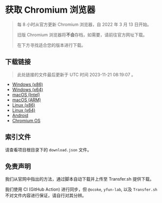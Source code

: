 # 获取 Chromium 浏览器

> 每 8 小时从官方更新 Chromium 浏览器，自 2022 年 3 月 13 日开始。
> 
> 旧版 Chromium 浏览器将**不会**存档，如需要，请前往官方网址下载。
>
> 在下方寻找适合您的版本进行下载。

## 下载链接

> 此处链接的文件最后更新于 UTC 时间 2023-11-21 08:19:07
。

- [Windows (x86)](https://transfer.sh/BTGqSJ2le2/Win.zip)
- [Windows (x64)](https://transfer.sh/l6UiolXkQN/Win_x64.zip)
- [macOS (Intel)](https://transfer.sh/HSgdYKbrlb/Mac.zip)
- [macOS (ARM)](https://transfer.sh/j4DMj7z12H/Mac_Arm.zip)
- [Linux (x86)](https://transfer.sh/F2hN2EWk6C/Linux.zip)
- [Linux (x64)](https://transfer.sh/W3gL9JzjAp/Linux_x64.zip)
- [Android](https://transfer.sh/2Vv9ahff4y/Android.zip)
- [Chromium OS](https://transfer.sh/k9dgbiuUtA/Linux_ChromiumOS_Full.zip)

## 索引文件

请查看项目根目录下的 `download.json` 文件。

## 免责声明

我们从官网中指出的方法，通过脚本自动下载并上传至 Transfer.sh 提供下载。

我们使用 CI (GitHub Action) 进行同步，但 `@ocoke`, `yfun-lab`, 以及 `Transfer.sh` 不对文件内容进行保证，请自行对其分辨。
